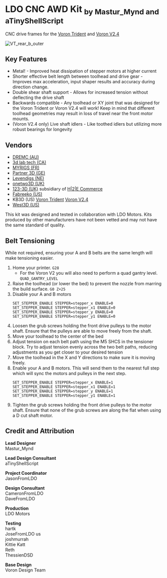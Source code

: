 # LDO CNC AWD Kit <sub>by Mastur_Mynd and aTinyShellScript</sub>
CNC drive frames for the [Voron Trident](https://github.com/VoronDesign/Voron-Trident) and [Voron V2.4](https://github.com/VoronDesign/Voron-2)

![VT_rear_b_outer](Voron-Trident/IMG/Renders_by_hartk/rear_b_outer.png)

## Key Features
* Metal! - Improved heat dissipation of stepper motors at higher current
* Shorter effective belt length between toolhead and drive gear - Improves max acceleration, input shaper results and accuracy during direction change.
* Double shear shaft support - Allows for increased tension without deflecting the drive shaft
* Backwards compatible - Any toolhead or XY joint that was designed for the Voron Trident or Voron V2.4 will work! Keep in mind that different toolhead geometries may result in loss of travel near the front motor mounts.
* (Voron V2.4 only) Live shaft idlers - Like toothed idlers but utilizing more robust bearings for longevity

## Vendors
* [DREMC (AU)](https://store.dremc.com.au/products/ldo-voron-cnc-awd-kit-v2-4-trident)
* [3d lab tech (CA)](https://www.3dlabtech.ca/)
* [MYRIGS (FR)](https://myrigs3d.com/products/ldo-cnc-all-wheel-drive-kit-for-voron-v2-4-and-trident)
* [Partner 3D (GE)](https://partner-3d.de/)
* [Levendigs (NE)](https://levendigs.com/)
* [onetwo3D (UK)](https://www.onetwo3d.co.uk/product/ldo-voron-awd-all-wheel-drive-upgrade-kit/)
* [123-3D (UK)](https://www.123-3d.co.uk/) subsidiary of [H|2|E Commerce](https://h2ecommerce.com/)
* [Fabreeko (US)](https://www.fabreeko.com/products/ldo-cnc-all-wheel-drive-kit-for-voron-v2-4-and-trident)
* KB3D (US) [Voron Trident](https://kb-3d.com/store/voron/6134-pre-order-ldo-cnc-awd-conversion-kit-for-voron-trident-1757455457877.html) [Voron V2.4](https://kb-3d.com/store/motion/6133-pre-order-ldo-cnc-awd-conversion-kit-for-voron-v24-1757455457079.html)
* [West3D (US)](https://west3d.com/products/ldo-voron-cnc-awd-kit-v2-4-or-trident)

This kit was designed and tested in collaboration with LDO Motors. Kits produced by other manufacturers have not been vetted and may not have the same standard of quality.

## Belt Tensioning
While not required, ensuring your A and B belts are the same length will make tensioning easier.

1. Home your printer. `G28`
	* For the Voron V2 you will also need to perform a quad gantry level. `QUAD_GANTRY_LEVEL`
2. Raise the toolhead (or lower the bed) to prevent the nozzle from marring the build surface. `G0 Z+25`
3. Disable your A and B motors
   ```
   SET_STEPPER_ENABLE STEPPER=stepper_x ENABLE=0
   SET_STEPPER_ENABLE STEPPER=stepper_x1 ENABLE=0
   SET_STEPPER_ENABLE STEPPER=stepper_y ENABLE=0
   SET_STEPPER_ENABLE STEPPER=stepper_y1 ENABLE=0
   ```
4. Loosen the grub screws holding the front drive pulleys to the motor shaft. Ensure that the pulleys are able to move freely from the shaft.
5. Move your toolhead to the center of the bed
6. Adjust tension on each belt path using the M5 SHCS in the tensioner block. Try to adjust tension evenly across the two belt paths, reducing adjustments as you get closer to your desired tension
7. Move the toolhead in the X and Y directions to make sure it is moving freely.
8. Enable your A and B motors. This will send them to the nearest full step which will sync the motors and pulleys in the next step.
   ```
   SET_STEPPER_ENABLE STEPPER=stepper_x ENABLE=1
   SET_STEPPER_ENABLE STEPPER=stepper_x1 ENABLE=1
   SET_STEPPER_ENABLE STEPPER=stepper_y ENABLE=1
   SET_STEPPER_ENABLE STEPPER=stepper_y1 ENABLE=1
   ```
9. Tighten the grub screws holding the front drive pulleys to the motor shaft. Ensure that none of the grub screws are along the flat when using a D cut shaft motor.

## Credit and Attribution
**Lead Designer**\
Mastur_Mynd

**Lead Design Consultant**\
aTinyShellScript

**Project Coordinator**\
JasonFromLDO

**Design Consultant**\
CameronFromLDO\
DaveFromLDO

**Production**\
LDO Motors

**Testing**\
hartk\
JoseFromLDO us\
joshmurrah\
Kittie Katt\
Reth\
ThessienDSD

**Base Design**\
Voron Design Team
